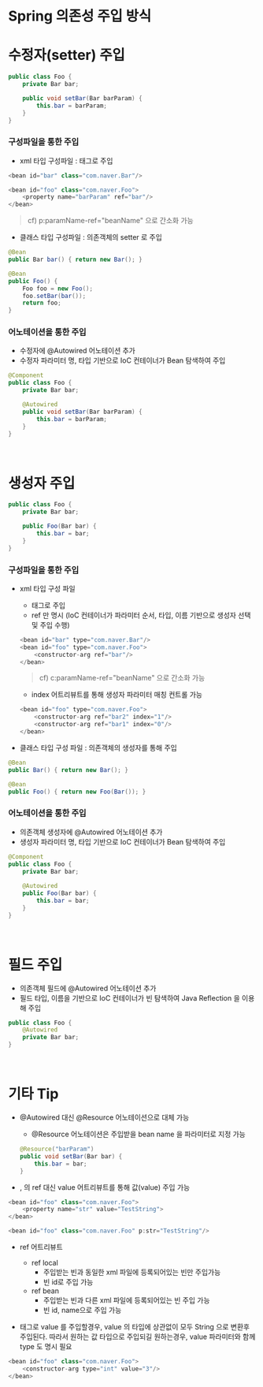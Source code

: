 # Spring 의존성 주입 방식

# 수정자(setter) 주입
```java
public class Foo {
	private Bar bar;

	public void setBar(Bar barParam) {
		this.bar = barParam;
	}
}
```
### 구성파일을 통한 주입
* xml 타입 구성파일 : <property> 태그로 주입
```java
<bean id="bar" class="com.naver.Bar"/>

<bean id="foo" class="com.naver.Foo">
	<property name="barParam" ref="bar"/>
</bean> 
```

> cf) p:paramName-ref="beanName" 으로 간소화 가능
> <bean id="foo" class="com.naver.Foo" p:barParam-ref="bar"/>

* 클래스 타입 구성파일 : 의존객체의 setter 로 주입
```java
@Bean
public Bar bar() { return new Bar(); }

@Bean
public Foo() {
	Foo foo = new Foo();
	foo.setBar(bar());
	return foo;
}
```

### 어노테이션을 통한 주입
* 수정자에 @Autowired 어노테이션 추가
* 수정자 파라미터 명, 타입 기반으로 IoC 컨테이너가 Bean 탐색하여 주입
```java
@Component
public class Foo {
	private Bar bar;

	@Autowired
	public void setBar(Bar barParam) {
		this.bar = barParam;
	}
}
```

<br>

# 생성자 주입
```java
public class Foo {
	private Bar bar;

	public Foo(Bar bar) {
		this.bar = bar;
	}
}
```
### 구성파일을 통한 주입
* xml 타입 구성 파일
	* <constructor-arg> 태그로 주입
	* ref 만 명시 (IoC 컨테이너가 파라미터 순서, 타입, 이름 기반으로 생성자 선택 및 주입 수행)
	```java
	<bean id="bar" type="com.naver.Bar"/>
	<bean id="foo" type="com.naver.Foo">
		<constructor-arg ref="bar"/>
	</bean>
	```
	> cf) c:paramName-ref="beanName" 으로 간소화 가능
	> <bean id="foo" type="com.naver.Foo" c:bar-ref="bar"/>

	* index 어트리뷰트를 통해 생성자 파라미터 매칭 컨트롤 가능
	```java
	<bean id="foo" type="com.naver.Foo">
    	<constructor-arg ref="bar2" index="1"/>
   		<constructor-arg ref="bar1" index="0"/>
    </bean>
	```

* 클래스 타입 구성 파일 : 의존객체의 생성자를 통해 주입
```java
@Bean
public Bar() { return new Bar(); }

@Bean
public Foo() { return new Foo(Bar()); }
```

### 어노테이션을 통한 주입
* 의존객체 생성자에 @Autowired 어노테이션 추가
* 생성자 파라미터 명, 타입 기반으로 IoC 컨테이너가 Bean 탐색하여 주입
```java
@Component
public class Foo {
	private Bar bar;
	
	@Autowired
	public Foo(Bar bar) {
		this.bar = bar;
	}
}
```

<br>

# 필드 주입
* 의존객체 필드에 @Autowired 어노테이션 추가
* 필드 타입, 이름을 기반으로 IoC 컨테이너가 빈 탐색하여 Java Reflection 을 이용해 주입
```java
public class Foo {
	@Autowired
	private Bar bar;
}
```

<br> 

# 기타 Tip
* @Autowired 대신 @Resource 어노테이션으로 대체 가능
	* @Resource 어노테이션은 주입받을 bean name 을 파라미터로 지정 가능
	```java
	@Resource("barParam")
	public void setBar(Bar bar) {
		this.bar = bar;
	}
	```
	
* <property>, <constructor-arg> 의 ref 대신 value 어트리뷰트를 통해 값(value) 주입 가능
```java
<bean id="foo" class="com.naver.Foo">
	<property name="str" value="TestString">
</bean>

<bean id="foo" class="com.naver.Foo" p:str="TestString"/>
```

* ref 어트리뷰트
	* ref local
		* 주입받는 빈과 동일한 xml 파일에 등록되어있는 빈만 주입가능
    	* 빈 id로 주입 가능
	* ref bean
		* 주입받는 빈과 다른 xml 파일에 등록되어있는 빈 주입 가능
    	* 빈 id, name으로 주입 가능

* <constructor-arg> 태그로 value 를 주입할경우, value 의 타입에 상관없이 모두 String 으로 변환후 주입된다. 따라서 원하는 값 타입으로 주입되길 원하는경우, value 파라미터와 함께 type 도 명시 필요
```java
<bean id="foo" class="com.naver.Foo">
	<constructor-arg type="int" value="3"/>
</bean>
```